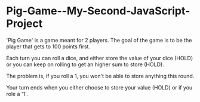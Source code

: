 # Pig-Game--My-Second-JavaScript-Project

'Pig Game' is a game meant for 2 players.
The goal of the game is to be the player that gets to 100 points first.

Each turn you can roll a dice, and either store the value of your dice (HOLD)
or you can keep on rolling to get an higher sum to store (HOLD).

The problem is, if you roll a 1, you won't be able to store anything this round.

Your turn ends when you either choose to store your value (HOLD) or if you role a '1'.
